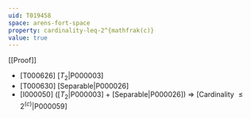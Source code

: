 ```yaml
---
uid: T019458
space: arens-fort-space
property: cardinality-leq-2^{mathfrak(c)}
value: true
---
```

[[Proof]]

* [T000626] [$T_2$|P000003]
* [T000630] [Separable|P000026]
* [I000050] ([$T_2$|P000003] + [Separable|P000026]) => [Cardinality $\leq 2^{\mathfrak(c)}$|P000059]

